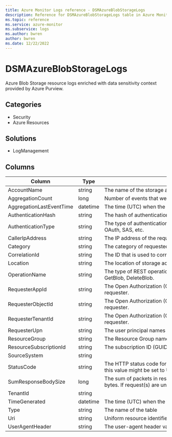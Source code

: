 ```yaml
---
title: Azure Monitor Logs reference - DSMAzureBlobStorageLogs
description: Reference for DSMAzureBlobStorageLogs table in Azure Monitor Logs.
ms.topic: reference
ms.service: azure-monitor
ms.subservice: logs
ms.author: bwren
author: bwren
ms.date: 12/22/2022
---
```


# DSMAzureBlobStorageLogs

 Azure Blob Storage resource logs enriched with data sensitivity context provided by Azure Purview.

## Categories

- Security
- Azure Resources
## Solutions

- LogManagement




## Columns

| Column | Type | Description |
| --- | --- | --- |
| AccountName | string | The name of the storage account. |
| AggregationCount | long | Number of events that were aggregated into a single entry. |
| AggregationLastEventTime | datetime | The time (UTC) when the last request was received by storage. |
| AuthenticationHash | string | The hash of authentication token. |
| AuthenticationType | string | The type of authentication that was used to make the request. E.g. OAuth, SAS, etc. |
| CallerIpAddress | string | The IP address of the requester. |
| Category | string | The category of requested operation. |
| CorrelationId | string | The ID that is used to correlate resource logs with data sensitivity logs. |
| Location | string | The location of storage account. |
| OperationName | string | The type of REST operation that was performed. For example: GetBlob, DeleteBlob. |
| RequesterAppId | string | The Open Authorization (OAuth) application ID that is used as the requester. |
| RequesterObjectId | string | The Open Authorization (OAuth) object ID that is used as the requester. |
| RequesterTenantId | string | The Open Authorization (OAuth) tenant ID that is used as the requester. |
| RequesterUpn | string | The user principal names (UPN) of requestor. |
| ResourceGroup | string | The Resource Group name of the storage account that was accessed. |
| ResourceSubscriptionId | string | The subscription ID (GUID) of the storage account being accessed. |
| SourceSystem | string |  |
| StatusCode | string | The HTTP status code for the request. If the request is interrupted, this value might be set to Unknown. |
| SumResponseBodySize | long | The sum of packets in responses written by the storage service, in bytes. If request(s) are unsuccessful, this value may be empty. |
| TenantId | string |  |
| TimeGenerated | datetime | The time (UTC) when the first request was received by storage. |
| Type | string | The name of the table |
| Uri | string | Uniform resource identifier that is requested. |
| UserAgentHeader | string | The user-agent header value. |
